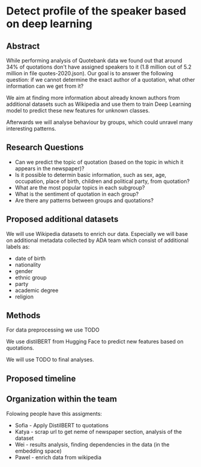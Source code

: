 # Detect profile of the speaker based on deep learning
## Abstract
While performing analysis of Quotebank data we found out that around 34% of quotations don't have assigned speakers to it (1.8 million out of 5.2 million in file quotes-2020.json). Our goal is to answer the following question: if we cannot determine the exact author of a quotation, what other information can we get from it?

We aim at finding more information about already known authors from additional datasets such as Wikipedia and use them to train Deep Learning model to predict these new features for unknown classes.

Afterwards we will  analyse behaviour by groups, which could unravel many interesting patterns.
## Research Questions
* Can we predict the topic of quotation (based on the topic in which it appears in the newspaper)?
* Is it possible to determin basic information, such as sex, age, occupation, place of birth, children and political party, from quotation?
* What are the most popular topics in each subgroup?
* What is the sentiment of quotation in each group?
* Are there any patterns between groups and quotations?

## Proposed additional datasets
We will use Wikipedia datasets to enrich our data. Especially we will base on additional metadata collected by ADA team which consist of additional labels as:
* date of birth
* nationality
* gender
* ethnic group
* party
* academic degree
* religion

## Methods
For data preprocessing we use TODO

We use distilBERT from Hugging Face to predict new features based on quotations. 

We will use TODO to final analyses.
## Proposed timeline


## Organization within the team
Folowing people have this assigments:
* Sofia - Apply DistilBERT to quotations
* Katya - scrap url to get neme of newspaper section, analysis of the dataset
* Wei - results analysis, finding dependencies in the data (in the embedding space)
* Pawel - enrich data from wikipedia


